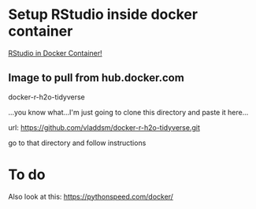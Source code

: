 # Setup RStudio inside docker container
[RStudio in Docker Container!](https://www.youtube.com/watch?v=JHn7zADtFGM)

## Image to pull from hub.docker.com
docker-r-h2o-tidyverse

...you know what...I'm just going to clone this directory and paste it here...

url: https://github.com/vladdsm/docker-r-h2o-tidyverse.git

go to that directory and follow instructions

# To do
Also look at this: https://pythonspeed.com/docker/